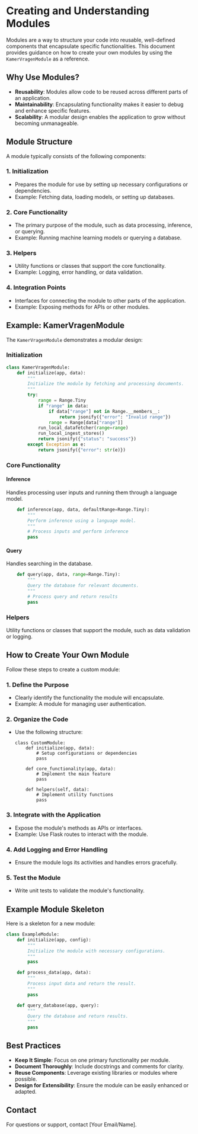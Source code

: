 # Creating and Understanding Modules

Modules are a way to structure your code into reusable, well-defined components that encapsulate specific functionalities. This document provides guidance on how to create your own modules by using the `KamerVragenModule` as a reference.

## Why Use Modules?

- **Reusability**: Modules allow code to be reused across different parts of an application.
- **Maintainability**: Encapsulating functionality makes it easier to debug and enhance specific features.
- **Scalability**: A modular design enables the application to grow without becoming unmanageable.

## Module Structure

A module typically consists of the following components:

### 1. **Initialization**

- Prepares the module for use by setting up necessary configurations or dependencies.
- Example: Fetching data, loading models, or setting up databases.

### 2. **Core Functionality**

- The primary purpose of the module, such as data processing, inference, or querying.
- Example: Running machine learning models or querying a database.

### 3. **Helpers**

- Utility functions or classes that support the core functionality.
- Example: Logging, error handling, or data validation.

### 4. **Integration Points**

- Interfaces for connecting the module to other parts of the application.
- Example: Exposing methods for APIs or other modules.

## Example: KamerVragenModule

The `KamerVragenModule` demonstrates a modular design:

### Initialization

```python
class KamerVragenModule:
    def initialize(app, data):
        """
        Initialize the module by fetching and processing documents.
        """
        try:
            range = Range.Tiny
            if "range" in data:
                if data["range"] not in Range.__members__:
                    return jsonify({"error": "Invalid range"})
                range = Range[data["range"]]
            run_local_datafetcher(range=range)
            run_local_ingest_stores()
            return jsonify({"status": "success"})
        except Exception as e:
            return jsonify({"error": str(e)})
```

### Core Functionality

#### Inference

Handles processing user inputs and running them through a language model.

```python
    def inference(app, data, defaultRange=Range.Tiny):
        """
        Perform inference using a language model.
        """
        # Process inputs and perform inference
        pass
```

#### Query

Handles searching in the database.

```python
    def query(app, data, range=Range.Tiny):
        """
        Query the database for relevant documents.
        """
        # Process query and return results
        pass
```

### Helpers

Utility functions or classes that support the module, such as data validation or logging.

## How to Create Your Own Module

Follow these steps to create a custom module:

### 1. Define the Purpose

- Clearly identify the functionality the module will encapsulate.
- Example: A module for managing user authentication.

### 2. Organize the Code

- Use the following structure:

  ```
  class CustomModule:
      def initialize(app, data):
          # Setup configurations or dependencies
          pass

      def core_functionality(app, data):
          # Implement the main feature
          pass

      def helpers(self, data):
          # Implement utility functions
          pass
  ```

### 3. Integrate with the Application

- Expose the module's methods as APIs or interfaces.
- Example: Use Flask routes to interact with the module.

### 4. Add Logging and Error Handling

- Ensure the module logs its activities and handles errors gracefully.

### 5. Test the Module

- Write unit tests to validate the module's functionality.

## Example Module Skeleton

Here is a skeleton for a new module:

```python
class ExampleModule:
    def initialize(app, config):
        """
        Initialize the module with necessary configurations.
        """
        pass

    def process_data(app, data):
        """
        Process input data and return the result.
        """
        pass

    def query_database(app, query):
        """
        Query the database and return results.
        """
        pass
```

## Best Practices

- **Keep It Simple**: Focus on one primary functionality per module.
- **Document Thoroughly**: Include docstrings and comments for clarity.
- **Reuse Components**: Leverage existing libraries or modules where possible.
- **Design for Extensibility**: Ensure the module can be easily enhanced or adapted.

## Contact

For questions or support, contact [Your Email/Name].
